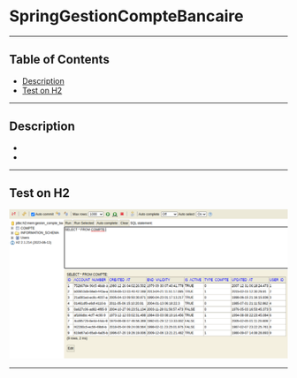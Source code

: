 <!DOCTYPE html>
<html lang="en">
<head>
    <meta charset="UTF-8">
</head>
<body>
    <h1>SpringGestionCompteBancaire</h1>
    <hr>
    <h2>Table of Contents</h2>
    <ul>
        <li><a href="description">Description</a></li>
        <li><a href="h2">Test on H2 </a></li>
    </ul>
    <hr>
      <div class="container">
        <div class="text-container">
            <h2 id="description">Description</h2>
            <ul>
            <li></li>
            <li></li>
            </ul>
        </div>
      </div>
    <hr>
      <div class="container">
        <div class="text-container">
            <h2 id="h2">Test on H2</h2>
        </div>
      </div>
      <div class="container">
        <div class="image-container">
            <img class="image" src="images/h2.png" alt="img">
        </div>
      </div>
    <hr>

</body>
</html>
